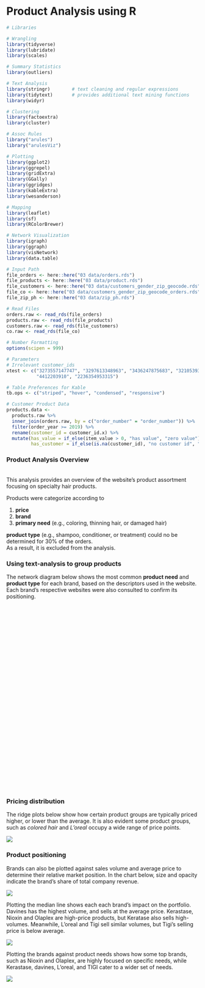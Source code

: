 Product Analysis using R
================

``` r
# Libraries

# Wrangling
library(tidyverse)
library(lubridate)
library(scales)

# Summary Statistics
library(outliers)

# Text Analysis
library(stringr)        # text cleaning and regular expressions
library(tidytext)       # provides additional text mining functions
library(widyr)

# Clustering
library(factoextra)
library(cluster)

# Assoc Rules
library("arules")
library("arulesViz")

# Plotting
library(ggplot2)
library(ggrepel)
library(gridExtra)
library(GGally)
library(ggridges)
library(kableExtra)
library(wesanderson)

# Mapping
library(leaflet)
library(sf)
library(RColorBrewer)

# Network Visualization
library(igraph)
library(ggraph)
library(visNetwork)
library(data.table)
```

``` r
# Input Path
file_orders <- here::here("03 data/orders.rds")
file_products <- here::here("03 data/product.rds")
file_customers <- here::here("03 data/customers_gender_zip_geocode.rds")
file_co <- here::here("03 data/customers_gender_zip_geocode_orders.rds")
file_zip_ph <- here::here("03 data/zip_ph.rds")

# Read Files
orders.raw <- read_rds(file_orders)
products.raw <- read_rds(file_products)
customers.raw <- read_rds(file_customers)
co.raw <- read_rds(file_co)

# Number Formatting
options(scipen = 999)

# Parameters
# Irrelevant customer_ids
xtest <- c("3273557147747", "3297613348963", "3436247875683", "3210539368547", 
           "4412203910", "2236354953315")

# Table Preferences for Kable
tb.ops <- c("striped", "hover", "condensed", "responsive")
```

``` r
# Customer Product Data 
products.data <- 
  products.raw %>% 
  inner_join(orders.raw, by = c("order_number" = "order_number")) %>%
  filter(order_year >= 2019) %>%
  rename(customer_id = customer_id.x) %>%
  mutate(has_value = if_else(item_value > 0, "has value", "zero value"),
         has_customer = if_else(is.na(customer_id), "no customer id", "has customer id"))
```

### Product Analysis Overview

   
This analysis provides an overview of the website’s product assortment
focusing on specialty hair products.

Products were categorize according to  
1. **price**  
2. **brand**  
3. **primary need** (e.g., coloring, thinning hair, or damaged hair)

**product type** (e.g., shampoo, conditioner, or treatment) could no be
determined for 30% of the orders.  
As a result, it is excluded from the analysis.

### Using text-analysis to group products

The network diagram below shows the most common **product need** and
**product type** for each brand, based on the descriptors used in the
website. Each brand’s respective websites were also consulted to confirm
its positioning.

<div id="htmlwidget-de33e12c40428b1d82b8" style="width:672px;height:480px;" class="visNetwork html-widget"></div>
<script type="application/json" data-for="htmlwidget-de33e12c40428b1d82b8">{"x":{"nodes":{"id":["tigi","bed","kerastase","styling","color","sale","professional","revlon","new","loreal","frizz","davines","thinning","sulfate","free","nioxin","mask","shampoo","colored","faded","head","bleached","toning","dry","frizzy","hairloss","system","damaged","volume","conditioner","american","kr","breakage","lp","control","shine","keratin","men","oil","consumer","anti","discipline","salon","curls","leave","davids","featured","arrivals","heat","award","resistance","lakme","biolage","special","refresh","rebonded","cream","k","crew","dandruff","specifique","oily","densifique","fine","protector","hairfall","optimo","grooming","argan","elixir","scalp","repair","purple","serum","density","lockdown","strength","disabled","complex","technical","bundle","curl","in","hairspray","individual","masque","energizing","set","davapr2019pwg","bio","offers","fluidealiste","summer","aging","gel","iron","style","genesis","strong","long","nutritive","150ml","beard","reflection","blowdry","holiday","elgon","oleo","olaplex","sensitive","spotlight"],"label":["tigi","bed","kerastase","styling","color","sale","professional","revlon","new","loreal","frizz","davines","thinning","sulfate","free","nioxin","mask","shampoo","colored","faded","head","bleached","toning","dry","frizzy","hairloss","system","damaged","volume","conditioner","american","kr","breakage","lp","control","shine","keratin","men","oil","consumer","anti","discipline","salon","curls","leave","davids","featured","arrivals","heat","award","resistance","lakme","biolage","special","refresh","rebonded","cream","k","crew","dandruff","specifique","oily","densifique","fine","protector","hairfall","optimo","grooming","argan","elixir","scalp","repair","purple","serum","density","lockdown","strength","disabled","complex","technical","bundle","curl","in","hairspray","individual","masque","energizing","set","davapr2019pwg","bio","offers","fluidealiste","summer","aging","gel","iron","style","genesis","strong","long","nutritive","150ml","beard","reflection","blowdry","holiday","elgon","oleo","olaplex","sensitive","spotlight"],"font.size":[200,200,200,200,200,200,200,200,200,200,200,200,200,200,200,200,200,200,200,200,200,200,200,200,200,200,200,200,200,200,200,200,200,200,200,200,200,200,200,200,200,200,200,200,200,200,200,200,200,200,200,200,200,200,200,200,200,200,200,200,200,200,200,200,200,200,200,200,200,200,200,200,200,200,200,200,200,200,200,200,200,200,200,200,200,200,200,200,200,200,200,200,200,200,200,200,200,200,200,200,200,200,200,200,200,200,200,200,200,200,200],"size":[5,165,5,195,120,95,215,5,145,5,185,5,125,65,115,5,140,255,195,50,165,115,55,195,75,50,40,170,100,175,35,240,95,70,175,105,25,105,100,30,85,35,50,75,85,15,65,145,45,115,25,5,5,90,25,100,35,20,35,15,30,10,25,45,45,30,25,55,10,15,50,20,65,45,30,75,50,15,25,30,15,45,35,25,15,15,10,35,5,25,5,30,35,25,15,15,20,30,15,20,20,25,30,25,10,5,5,15,5,5,15]},"edges":{"from":["tigi","tigi","tigi","kerastase","styling","revlon","loreal","tigi","color","revlon","davines","davines","thinning","tigi","nioxin","tigi","shampoo","colored","nioxin","davines","dry","shampoo","hairloss","davines","tigi","davines","kerastase","davines","tigi","davines","davines","faded","kerastase","kerastase","kerastase","revlon","loreal","shine","tigi","oil","professional","anti","kerastase","kerastase","davines","davines","davines","free","frizz","free","kerastase","kerastase","color","faded","davines","kerastase","control","tigi","loreal","davines","davines","kerastase","kerastase","new","arrivals","tigi","davines","kerastase","davines","kerastase","kerastase","davines","kerastase","davines","styling","kerastase","kerastase","kerastase","davines","davines","tigi","kerastase","professional","lakme","davines","featured","new","arrivals","biolage","davines","davines","kerastase","colored","davines","mask","kerastase","davines","davines","special","kerastase","salon","bleached","davines","kerastase","kerastase","award","davines","nioxin","tigi","tigi","kerastase","styling","lakme","kerastase","davines","davines","kerastase","kerastase","davines","tigi","damaged","thinning","shampoo","kerastase","kerastase","kerastase","kerastase","kerastase","fine","colored","kerastase","tigi","kerastase","kerastase","tigi","davines","frizz","kerastase","kerastase","nioxin","tigi","dry","kerastase","davines","tigi","tigi","tigi","styling","dry","conditioner","kerastase","kerastase","davines","color","bleached","repair","davines","toning","purple","sulfate","kerastase","davines","davines","anti","sulfate","free","color","kerastase","bleached","damaged","revlon","revlon","revlon","davines","shampoo","mask","colored","shampoo","davines"],"to":["sale","bed","head","kr","tigi","professional","lp","lockdown","revlon","salon","mask","damaged","nioxin","professional","system","damaged","tigi","tigi","optimo","professional","tigi","kerastase","nioxin","shampoo","conditioner","color","thinning","free","volume","sulfate","styling","revlon","new","arrivals","damaged","refresh","disabled","tigi","men","lakme","lakme","kerastase","discipline","specifique","salon","consumer","technical","kerastase","tigi","lakme","bundle","frizzy","lakme","lakme","featured","award","tigi","curls","davids","frizz","control","dry","breakage","loreal","loreal","grooming","individual","shine","dry","hairloss","resistance","frizzy","mask","award","loreal","frizz","control","masque","shine","energizing","set","strength","loreal","k","davapr2019pwg","biolage","biolage","biolage","bio","conditioner","volume","fine","lakme","colored","tigi","conditioner","thinning","special","loreal","fluidealiste","lakme","tigi","scalp","scalp","densifique","nioxin","men","men","cream","purple","iron","lakme","style","genesis","dandruff","anti","color","colored","curls","curl","loreal","loreal","lakme","nutritive","oil","elixir","density","volume","nioxin","revlon","special","special","hairfall","leave","leave","curl","loreal","long","in","150ml","hairspray","biolage","serum","rebonded","rebonded","breakage","toning","revlon","revlon","revlon","aging","reflection","leave","loreal","loreal","loreal","holiday","elgon","elgon","kerastase","oleo","oil","bleached","tigi","tigi","tigi","tigi","rebonded","olaplex","olaplex","heat","protector","summer","set","loreal","loreal","loreal","elgon","spotlight"],"n":[186,184,184,122,80,78,70,68,66,52,50,47,44,43,43,41,40,40,35,34,33,32,31,29,28,27,27,26,26,25,25,25,24,24,22,22,22,21,21,21,21,20,20,20,20,20,20,19,19,19,19,18,18,18,17,17,17,17,17,16,16,16,16,16,16,16,16,15,15,15,15,14,14,14,14,13,13,13,13,13,13,13,13,13,13,13,13,13,13,12,12,12,12,11,11,11,11,11,11,11,11,10,10,10,10,10,10,10,10,10,10,10,10,10,9,9,9,9,9,9,9,9,9,9,8,8,8,8,8,8,8,8,8,8,8,8,8,8,8,8,8,8,7,7,7,7,7,7,7,7,7,7,7,7,7,7,7,7,7,6,6,6,6,6,6,6,6,6,6,6,6,6,6,6,6,6,6,6,6],"length":[10,10,10,10,10,10,10,10,10,10,10,10,10,10,10,10,10,10,10,10,10,10,10,10,10,10,10,10,10,10,10,10,10,10,10,10,10,10,10,10,10,10,10,10,10,10,10,10,10,10,10,10,10,10,10,10,10,10,10,10,10,10,10,10,10,10,10,10,10,10,10,10,10,10,10,10,10,10,10,10,10,10,10,10,10,10,10,10,10,10,10,10,10,10,10,10,10,10,10,10,10,10,10,10,10,10,10,10,10,10,10,10,10,10,10,10,10,10,10,10,10,10,10,10,10,10,10,10,10,10,10,10,10,10,10,10,10,10,10,10,10,10,10,10,10,10,10,10,10,10,10,10,10,10,10,10,10,10,10,10,10,10,10,10,10,10,10,10,10,10,10,10,10,10,10,10,10,10,10]},"nodesToDataframe":true,"edgesToDataframe":true,"options":{"width":"100%","height":"100%","nodes":{"shape":"dot"},"manipulation":{"enabled":false},"physics":{"solver":"forceAtlas2Based","forceAtlas2Based":{"gravitationalConstant":-1000}},"layout":{"randomSeed":123}},"groups":null,"width":null,"height":null,"idselection":{"enabled":false,"style":"width: 150px; height: 26px","useLabels":true,"main":"Select by id"},"byselection":{"enabled":false,"style":"width: 150px; height: 26px","multiple":false,"hideColor":"rgba(200,200,200,0.5)","highlight":false},"main":null,"submain":null,"footer":null,"background":"rgba(0, 0, 0, 0)","highlight":{"enabled":true,"hoverNearest":false,"degree":1,"algorithm":"all","hideColor":"rgba(200,200,200,0.5)","labelOnly":true},"collapse":{"enabled":false,"fit":false,"resetHighlight":true,"clusterOptions":null,"keepCoord":true,"labelSuffix":"(cluster)"}},"evals":[],"jsHooks":[]}</script>

### Pricing distribution

The ridge plots below show how certain product groups are typically
priced higher, or lower than the average. It is also evident some
product groups, such as *colored hair* and *L’oreal* occupy a wide range
of price points.

![](01_Product_files/figure-gfm/products.price.plot-1.png)<!-- -->

### Product positioning

Brands can also be plotted against sales volume and average price to
determine their relative market position. In the chart below, size and
opacity indicate the brand’s share of total company revenue.

![](01_Product_files/figure-gfm/brand.sales.plot-1.png)<!-- -->

Plotting the median line shows each each brand’s impact on the
portfolio. Davines has the highest volume, and sells at the average
price. Kerastase, Nioxin and Olaplex are high-price products, but
Keratase also sells high-volumes. Meanwhile, L’oreal and Tigi sell
similar volumes, but Tigi’s selling price is below average.

![](01_Product_files/figure-gfm/brand.sales.plot2-1.png)<!-- -->

Plotting the brands against product needs shows how some top brands,
such as Nioxin and Olaplex, are highly focused on specific needs, while
Kerastase, davines, L’oreal, and TIGI cater to a wider set of needs.

![](01_Product_files/figure-gfm/brand.need.plot-1.png)<!-- -->
